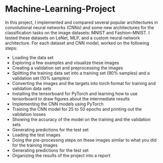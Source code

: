 # Machine-Learning-Project
In this project, I implemented and compared several popular architectures in convolutional neural networks (CNNs) 
and some new architectures for the classification tasks on the image datasets: MNIST and Fashion-MNIST.
I tested these datasets on LeNet, MLP, and a custom neural network architecture. For each dataset and CNN model, worked on the following steps:
- Loading the data set
- Exploring a few examples and visualize these images
- Creating a validation set and preprocessing the images 
- Splitting the training data set into a training set (90% samples) and a validation set (10% samples)
- Converting the images and the targets into torch format for training and validation data sets 
- Installing the tensorboard for PyTorch and learning how to use tensorboard to draw figures about the intermediate results
- Implementing the CNN models using PyTorch
- Training the CNN model for 25 to 50 epochs and printing out the validation losses
- Showing the accuracy of the model on the training and the validation sets
- Generating predictions for the test set
- Loading the test images 
- Doing the pre-processing steps on these images similar to what you did for the training images
- Generating predictions for the test set
- Organizing the results of the project into a report




